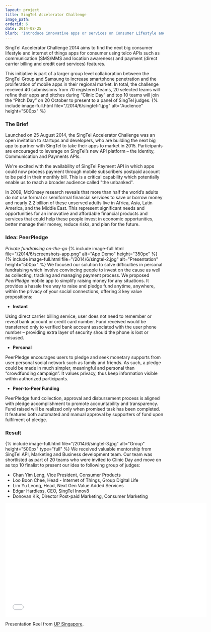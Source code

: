 ```yaml
---
layout: project
title: SingTel Accelerator Challenge
image_path: 
orderid: 6
date: 2014-08-25
blurb: 'Introduce innovative apps or services on Consumer Lifestyle and Internet of Things using SingTel APIs'
---
```

<p class='sublead'>SingTel Accelerator Challenge 2014 aims to find the next big consumer lifestyle and internet of things apps for consumer using telco APIs such as  communication (SMS/MMS and location awareness) and payment (direct carrier billing and credit card services) features.</p>
This initiative is part of a larger group level collaboration between the SingTel Group and Samsung to increase smartphone penetration and the proliferation of mobile apps in their regional market. In total, the challenge received 40 submissions from 70 registered teams, 20 selected teams will refine their apps and pitches during  “Clinic Day” and top 10 teams will join the “Pitch Day” on 20 October to present to a panel of SingTel judges. 
<!--more-->
{% include image-full.html file="/2014/6/singtel-1.jpg" alt="Audience" height="500px" %}

### The Brief
Launched on 25 August 2014, the SingTel Accelerator Challenge was an open invitation to startups and developers, who are building the next big app to partner with SingTel to take their apps to market in 2015. Participants are encouraged to leverage on SingTel’s new API platform – the Identity, Communication and Payments APIs. 


We're excited with the availability of SingTel Payment API in which apps could now process payment through mobile subscribers postpaid account to be paid in their monthly bill. This is a critical capability which potentially enable us to reach a broader audience called "the unbanked".

In 2009, McKinsey research reveals that more than half the world’s adults do not use formal or semiformal financial services to save or borrow money and nearly 2.2 billion of these unserved adults live in Africa, Asia, Latin America, and the Middle East. This represent significant needs and opportunities for an innovative and affordable financial products and services that could help these people invest in economic opportunities, better manage their money, reduce risks, and plan for the future.

### Idea: PeerPledge
*Private fundraising on-the-go* 
{% include image-full.html file="/2014/6/screenshots-app.png" alt="App Demo" height="350px" %}
{% include image-full.html file="/2014/6/singtel-2.jpg" alt="Presentation" height="500px" %}
We focused our solution to solve difficulties in personal fundraising which involve convincing people to invest on the cause as well as collecting, tracking and managing payment process. We proposed *PeerPledge* mobile app to simplify raising money for any situations. It provides a hassle free way to raise and pledge fund anytime, anywhere, within the privacy of your social connections, offering 3 key value propositions:  

   * **Instant**

   Using direct carrier billing service, user does not need to remember or reveal bank account or credit card number. Fund received would be transferred only to verified bank account associated with the user phone number – providing extra layer of security should the phone is lost or misused.

   * **Personal**

   PeerPledge encourages users to pledge and seek monetary supports from user personal social network such as family and friends. As such, a pledge could be made in much simpler, meaningful and personal than “crowdfunding campaign”. It values privacy, thus keep information visible within authorized participants. 

   * **Peer-to-Peer Funding**

   PeerPledge fund collection, approval and disbursement process is aligned with pledge accomplishment to promote accountability and transparency. Fund raised will be realized only when promised task has been completed. It features both automated and manual approval by supporters of fund upon fulfilment of pledge.

### Result
{% include image-full.html file="/2014/6/singtel-3.jpg" alt="Group" height="500px" type="full" %}
We received valuable mentorship from SingTel API, Marketing and Business development team. Our team was shortlisted as part of 20 teams who were invited to Clinic Day and move on as top 10 finalist to present our idea to following group of judges:

  * Chan Yim Leng, Vice President, Consumer Products
  * Loo Boon Chee, Head - Internet of Things, Group Digital Life
  * Lim Yu Leong, Head, Next Gen Value Added Services
  * Edgar Hardless, CEO, SingTel Innov8
  * Donovan Kik, Director Post-paid Marketing, Consumer Marketing

<iframe src="//player.vimeo.com/video/110753582?title=0&amp;byline=0&amp;portrait=0" width="640" height="360" frameborder="0" webkitallowfullscreen mozallowfullscreen allowfullscreen></iframe>
<p>Presentation Reel from <a href="http://www.upsingapore.com/events/singtel-accelerator-challenge/">UP Singapore</a>.</p>